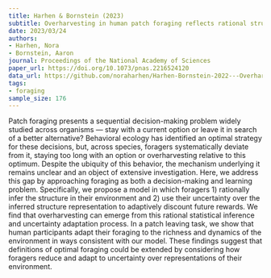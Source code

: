 ```yaml
---
title: Harhen & Bornstein (2023)
subtitle: Overharvesting in human patch foraging reflects rational structure learning and adaptive planning
date: 2023/03/24
authors:
- Harhen, Nora
- Bornstein, Aaron
journal: Proceedings of the National Academy of Sciences
paper_url: https://doi.org/10.1073/pnas.2216524120
data_url: https://github.com/noraharhen/Harhen-Bornstein-2022---Overharvesting-as-Rational-Learning
tags:
- foraging
sample_size: 176
---
```


Patch foraging presents a sequential decision-making problem widely studied across organisms — stay with a current option or leave it in search of a better alternative? Behavioral ecology has identified an optimal strategy for these decisions, but, across species, foragers systematically deviate from it, staying too long with an option or overharvesting relative to this optimum. Despite the ubiquity of this behavior, the mechanism underlying it remains unclear and an object of extensive investigation. Here, we address this gap by approaching foraging as both a decision-making and learning problem. Specifically, we propose a model in which foragers 1) rationally infer the structure in their environment and 2) use their uncertainty over the inferred structure representation to adaptively discount future rewards. We find that overharvesting can emerge from this rational statistical inference and uncertainty adaptation process. In a patch leaving task, we show that human participants adapt their foraging to the richness and dynamics of the environment in ways consistent with our model. These findings suggest that definitions of optimal foraging could be extended by considering how foragers reduce and adapt to uncertainty over representations of their environment.
